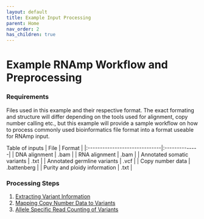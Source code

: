 ```yaml
---
layout: default
title: Example Input Processing
parent: Home
nav_order: 2
has_children: true
---
```

# Example RNAmp Workflow and Preprocessing

### Requirements

Files used in this example and their respective format. The exact formating and structure will differ depending on the tools used for alignment, copy number calling etc., but this example will provide a sample workflow on how to process commonly used bioinformatics file format into a format useable for RNAmp input.

Table of inputs
| File                          | Format        |
|:------------------------------|:--------------|
| DNA alignment                 | .bam          |
| RNA alignment                 | .bam          |
| Annotated somatic variants    | .txt          |
| Annotated germline variants   | .vcf          |
| Copy number data              | .battenberg   |
| Purity and ploidy information | .txt          |
### Processing Steps

1. [Extracting Variant Information](extractvariant.md)
2. [Mapping Copy Number Data to Variants](mapcn.md)
3. [Allele Specific Read Counting of Variants](asecount.md)
